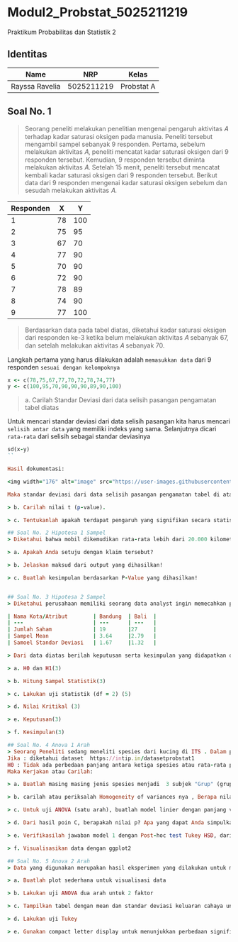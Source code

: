 # Modul2_Probstat_5025211219
Praktikum Probabilitas dan Statistik 2

## Identitas
| Name           | NRP        | Kelas     |
| ---            | ---        | ----------|
| Rayssa Ravelia | 5025211219 |Probstat A |


## Soal No. 1
> Seorang peneliti melakukan penelitian mengenai pengaruh aktivitas 𝐴 terhadap kadar saturasi oksigen pada manusia. Peneliti tersebut mengambil sampel sebanyak 9 responden. Pertama, sebelum melakukan aktivitas 𝐴, peneliti mencatat kadar saturasi oksigen dari 9 responden tersebut. Kemudian, 9 responden tersebut diminta melakukan aktivitas 𝐴. Setelah 15 menit, peneliti tersebut mencatat kembali kadar saturasi oksigen dari 9 responden tersebut. Berikut data dari 9 responden mengenai kadar saturasi oksigen sebelum dan sesudah melakukan aktivitas 𝐴.
 
| Responden  | X   | Y  |
| ---        | --- | ---|
| 1          | 78  |100 |
| 2          | 75  |95  |
| 3          | 67  |70  |
| 4          | 77  |90  |
| 5          | 70  |90  |
| 6          | 72  |90  |
| 7          | 78  |89  |
| 8          | 74  |90  |
| 9          | 77  |100 |


> Berdasarkan data pada tabel diatas, diketahui kadar saturasi oksigen  dari responden ke-3 ketika belum melakukan aktivitas 𝐴 sebanyak 67, dan setelah melakukan aktivitas 𝐴 sebanyak 70.

Langkah pertama yang harus dilakukan adalah `memasukkan data` dari 9 responden `sesuai dengan kelompoknya`
```Ruby
x <- c(78,75,67,77,70,72,78,74,77)
y <- c(100,95,70,90,90,90,89,90,100)
```

> a. Carilah Standar Deviasi dari data selisih pasangan pengamatan tabel diatas

Untuk mencari standar deviasi dari data selisih pasangan kita harus mencari `selisih antar data` yang memiliki indeks yang sama. Selanjutnya dicari `rata-rata` dari selisih sebagai standar deviasinya

```Ruby
sd(x-y)
``

Hasil dokumentasi:

<img width="176" alt="image" src="https://user-images.githubusercontent.com/89933907/207131770-7d375d2b-e92f-461a-826a-25354f3a2a04.png">

Maka standar deviasi dari data selisih pasangan pengamatan tabel di atas adalah `6.359595`

> b. Carilah nilai t (p-value).

> c. Tentukanlah apakah terdapat pengaruh yang signifikan secara statistika dalam hal kadar saturasi oksigen , sebelum dan sesudah melakukan aktivitas 𝐴 jika diketahui tingkat signifikansi 𝛼 = 5% serta H0 : “tidak ada pengaruh yang signifikan secara statistika dalam hal kadar saturasi oksigen , sebelum dan sesudah melakukan aktivitas 𝐴”

## Soal No. 2 Hipotesa 1 Sampel
> Diketahui bahwa mobil dikemudikan rata-rata lebih dari 20.000 kilometer per tahun. Untuk menguji klaim ini, 100 pemilik mobil yang dipilih secara acak diminta untuk mencatat jarak yang mereka tempuh. Jika sampel acak menunjukkan rata-rata 23.500 kilometer dan standar deviasi 3900 kilometer. (Kerjakan menggunakan 2 library seperti referensi pada modul).

> a. Apakah Anda setuju dengan klaim tersebut?

> b. Jelaskan maksud dari output yang dihasilkan!

> c. Buatlah kesimpulan berdasarkan P-Value yang dihasilkan!


## Soal No. 3 Hipotesa 2 Sampel
> Diketahui perusahaan memiliki seorang data analyst ingin memecahkan permasalahan pengambilan keputusan dalam perusahaan tersebut. Selanjutnya didapatkanlah data berikut dari perusahaan saham tersebut.

| Nama Kota/Atribut        | Bandung  | Bali  |
| ---                      | ---      | ---   |
| Jumlah Saham             | 19       |27     |
| Sampel Mean              | 3.64     |2.79   |
| Samoel Standar Deviasi   | 1.67     |1.32   |

> Dari data diatas berilah keputusan serta kesimpulan yang didapatkan dari hasil diatas. Asumsikan nilai variancenya sama, apakah ada perbedaan pada rata-ratanya (α= 0.05)? Buatlah:

> a. H0 dan H1(3)

> b. Hitung Sampel Statistik(3)

> c. Lakukan uji statistik (df = 2) (5)

> d. Nilai Kritikal (3)

> e. Keputusan(3)

> f. Kesimpulan(3)

## Soal No. 4 Anova 1 Arah
> Seorang Peneliti sedang meneliti spesies dari kucing di ITS . Dalam penelitiannya ia mengumpulkan data  tiga spesies kucing yaitu kucing oren, kucing hitam dan kucing putih dengan panjangnya masing-masing. 
Jika : diketahui dataset  https://intip.in/datasetprobstat1 
H0 : Tidak ada perbedaan panjang antara ketiga spesies atau rata-rata panjangnya sama    
Maka Kerjakan atau Carilah:

> a. Buatlah masing masing jenis spesies menjadi  3 subjek "Grup" (grup 1,grup 2,grup 3). Lalu Gambarkan plot kuantil normal untuk setiap kelompok dan lihat apakah ada outlier utama dalam homogenitas varians.

> b. carilah atau periksalah Homogeneity of variances nya , Berapa nilai p yang didapatkan? , Apa hipotesis dan kesimpulan yang dapat diambil ?

> c. Untuk uji ANOVA (satu arah), buatlah model linier dengan panjang versus grup dan beri nama model tersebut model 1.

> d. Dari hasil poin C, berapakah nilai p? Apa yang dapat Anda simpulkan dari H0?

> e. Verifikasilah jawaban model 1 dengan Post-hoc test Tukey HSD, dari nilai p yang didapatkan apakah satu jenis kucing lebih panjang dari yang lain? Jelaskan.

> f. Visualisasikan data dengan ggplot2

## Soal No. 5 Anova 2 Arah
> Data yang digunakan merupakan hasil eksperimen yang dilakukan untuk mengetahui pengaruh suhu operasi (100˚C, 125˚C dan 150˚C) dan tiga jenis kaca pelat muka (A, B dan C) pada keluaran cahaya tabung osiloskop. Percobaan dilakukan sebanyak 27 kali dan didapat data sebagai berikut: Data Hasil Eksperimen. Dengan data tersebut: 

> a. Buatlah plot sederhana untuk visualisasi data 

> b. Lakukan uji ANOVA dua arah untuk 2 faktor

> c. Tampilkan tabel dengan mean dan standar deviasi keluaran cahaya untuk setiap perlakuan (kombinasi kaca pelat muka dan suhu operasi)

> d. Lakukan uji Tukey

> e. Gunakan compact letter display untuk menunjukkan perbedaan signifikan antara uji Anova dan uji Tukey







